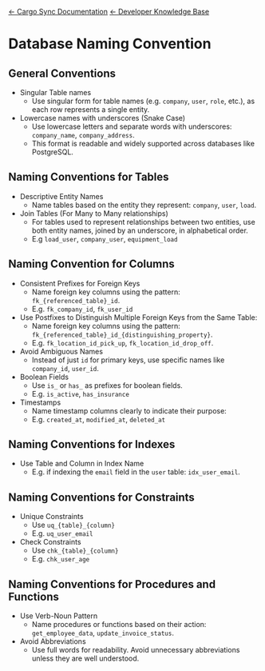 [← Cargo Sync Documentation](../../../readme.md) [← Developer Knowledge Base](../readme.md)

# Database Naming Convention

## General Conventions
- Singular Table names
    - Use singular form for table names (e.g. `company`, `user`, `role`, etc.), as each row represents a single entity.
- Lowercase names with underscores (Snake Case)
    - Use lowercase letters and separate words with underscores: `company_name`, `company_address`.
    - This format is readable and widely supported across databases like PostgreSQL.

## Naming Conventions for Tables
- Descriptive Entity Names
    - Name tables based on the entity they represent: `company`, `user`, `load`.
- Join Tables (For Many to Many relationships)
    - For tables used to represent relationships between two entities, use both entity names, joined by an underscore, in alphabetical order.
    - E.g `load_user`, `company_user`, `equipment_load`

## Naming Convention for Columns
- Consistent Prefixes for Foreign Keys
    - Name foreign key columns using the pattern: `fk_{referenced_table}_id`.
    - E.g. `fk_company_id`, `fk_user_id`
- Use Postfixes to Distinguish Multiple Foreign Keys from the Same Table:
    - Name foreign key columns using the pattern: `fk_{referenced_table}_id_{distinguishing_property}`.
    - E.g. `fk_location_id_pick_up`, `fk_location_id_drop_off`.
- Avoid Ambiguous Names
    - Instead of just `id` for primary keys, use specific names like `company_id`, `user_id`.
- Boolean Fields
    - Use `is_` or `has_` as prefixes for boolean fields.
    - E.g. `is_active`, `has_insurance`
- Timestamps
    - Name timestamp columns clearly to indicate their purpose:
    - E.g. `created_at`, `modified_at`, `deleted_at`

## Naming Conventions for Indexes
- Use Table and Column in Index Name
    - E.g. if indexing the `email` field in the `user` table: `idx_user_email`.

## Naming Conventions for Constraints
- Unique Constraints
    - Use `uq_{table}_{column}`
    - E.g. `uq_user_email`
- Check Constraints
    - Use `chk_{table}_{column}`
    - E.g. `chk_user_age`

## Naming Conventions for Procedures and Functions
- Use Verb-Noun Pattern
    - Name procedures or functions based on their action: `get_employee_data`, `update_invoice_status`.
- Avoid Abbreviations
    - Use full words for readability. Avoid unnecessary abbreviations unless they are well understood.




